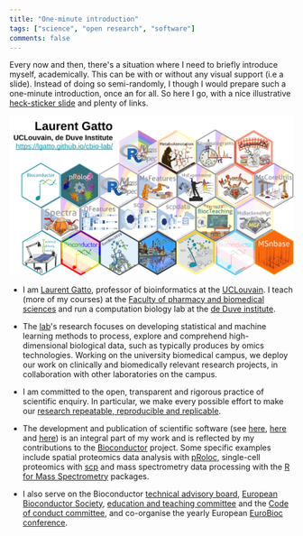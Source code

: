 ```yaml
---
title: "One-minute introduction"
tags: ["science", "open research", "software"]
comments: false
---
```


Every now and then, there's a situation where I need to briefly
introduce myself, academically. This can be with or without any visual
support (i.e a slide). Instead of doing so semi-randomly, I though I
would prepare such a one-minute introduction, once an for all. So here
I go, with a nice illustrative [heck-sticker
slide](https://docs.google.com/presentation/d/1R3W63-TdOJcjSs8p_QnTQ7iC7IsJnuwOe1EBb7thfTE/edit?usp=sharing)
and plenty of links.

![One-minute intro slide](/images/one-minute-slide.png)

- I am [Laurent Gatto](http://lgatto.github.io/about), professor of
  bioinformatics at the [UCLouvain](https://uclouvain.be/). I teach
  (more of my courses) at the [Faculty of pharmacy and biomedical
  sciences](https://uclouvain.be/fr/facultes/fasb) and run a
  computation biology lab at the [de Duve
  institute](https://www.deduveinstitute.be/).

- The [lab](https://lgatto.github.io/cbio-lab/)'s research focuses on
  developing statistical and machine learning methods to process,
  explore and comprehend high-dimensional biological data, such as
  typically produces by omics technologies. Working on the university
  biomedical campus, we deploy our work on clinically and biomedically
  relevant research projects, in collaboration with other laboratories
  on the campus.

- I am committed to the open, transparent and rigorous practice of
  scientific enquiry. In particular, we make every possible effort to
  make our [research repeatable, reproducible and
  replicable](http://lgatto.github.io/rr-what-should-be-our-goals/).

- The development and publication of scientific software (see
  [here](https://github.com/UCLouvain-CBIO/),
  [here](https://github.com/lgatto) and
  [here](https://github.com/RforMassSpectrometry/)) is an integral
  part of my work and is reflected by my contributions to the
  [Bioconductor](http://www.bioconductor.org/) project. Some specific
  examples include spatial proteomics data analysis with
  [pRoloc](https://lgatto.github.io/pRoloc/), single-cell proteomics
  with [scp](https://uclouvain-cbio.github.io/scp/) and mass
  spectrometry data processing with the [R for Mass
  Spectrometry](https://www.rformassspectrometry.org/) packages.

- I also serve on the Bioconductor [technical advisory
  board](https://bioconductor.org/about/technical-advisory-board/),
  [European Bioconductor
  Society](https://bioconductor.org/about/european-bioconductor-society/),
  [education and teaching
  committee](https://bioconductor.org/help/education-training/) and
  the [Code of conduct
  committee](https://bioconductor.org/about/code-of-conduct/), and
  co-organise the yearly European [EuroBioc
  conference](https://eurobioc2023.bioconductor.org/).
